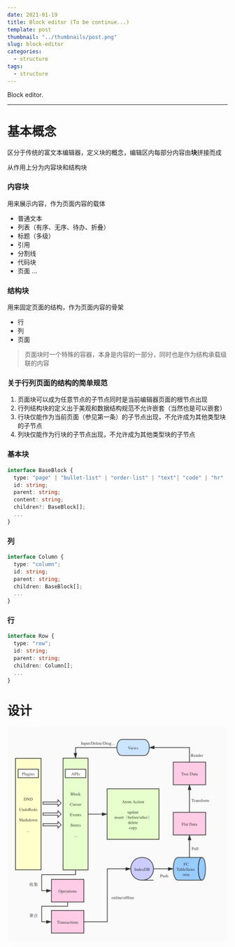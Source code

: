 ```yaml
---
date: 2021-01-19
title: Block editor (To be continue...)
template: post
thumbnail: "../thumbnails/post.png"
slug: block-editor
categories:
  - structure
tags:
  - structure
---
```


Block editor.

---

# 基本概念

区分于传统的富文本编辑器，定义块的概念，编辑区内每部分内容由**块**拼接而成

从作用上分为内容块和结构块

### 内容块

用来展示内容，作为页面内容的载体

- 普通文本
- 列表（有序、无序、待办、折叠）
- 标题（多级）
- 引用
- 分割线
- 代码块
- 页面
  ...

### 结构块

用来固定页面的结构，作为页面内容的骨架

- 行
- 列
- 页面

> 页面块时一个特殊的容器，本身是内容的一部分，同时也是作为结构承载级联的内容

### 关于行列页面的结构的简单规范

1. 页面块可以成为任意节点的子节点同时是当前编辑器页面的根节点出现
2. 行列结构块的定义出于美观和数据结构规范不允许嵌套（当然也是可以嵌套）
3. 行块仅能作为当前页面（参见第一条）的子节点出现，不允许成为其他类型块的子节点
4. 列块仅能作为行块的子节点出现，不允许成为其他类型块的子节点

### 基本块

```ts
interface BaseBlock {
  type: "page" | "bullet-list" | "order-list" | "text"| "code" | "hr" | "quote"; // ...
  id: string;
  parent: string;
  content: string;
  children?: BaseBlock[];
  ...
}
```

### 列

```ts
interface Column {
  type: "column";
  id: string;
  parent: string;
  children: BaseBlock[];
  ...
}
```

### 行

```ts
interface Row {
  type: "row";
  id: string;
  parent: string;
  children: Column[];
  ...
}
```

# 设计

![](../postImgs/block-editor-structs.png)
